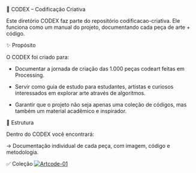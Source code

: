 📖 CODEX – Codificação Criativa

Este diretório CODEX faz parte do repositório codificacao-criativa.
Ele funciona como um manual do projeto, documentando cada peça de arte + código.

✨ Propósito

O CODEX foi criado para:

- Documentar a jornada de criação das 1.000 peças codeart feitas em Processing.

- Servir como guia de estudo para estudantes, artistas e curiosos interessados em explorar arte através de algoritmos.

- Garantir que o projeto não seja apenas uma coleção de códigos, mas também um material acadêmico e inspirador.

📌 Estrutura

Dentro do CODEX você encontrará:

→ Documentação individual de cada peça, com imagem, código e metodologia.

✅ Coleção
[![Artcode-01](https://img.shields.io/badge/🎨_Ver_Artcode--01-ff69b4?style=for-the-badge)](https://github.com/luzbelasouza/codificacao-criativa/blob/main/codex/art0001)

